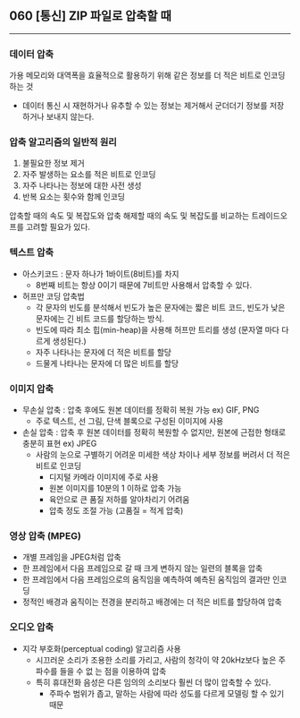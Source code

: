 ## 060 [통신] ZIP 파일로 압축할 때

---

### 데이터 압축
가용 메모리와 대역폭을 효율적으로 활용하기 위해 같은 정보를 더 적은 비트로 인코딩하는 것
- 데이터 통신 시 재현하거나 유추할 수 있는 정보는 제거해서 군더더기 정보를 저장하거나 보내지 않는다.

### 압축 알고리즘의 일반적 원리
1. 불필요한 정보 제거
2. 자주 발생하는 요소를 적은 비트로 인코딩
3. 자주 나타나는 정보에 대한 사전 생성
4. 반복 요소는 횟수와 함께 인코딩

압축할 때의 속도 및 복잡도와 압축 해제할 때의 속도 및 복잡도를 비교하는 트레이드오프를 고려할 필요가 있다.

### 텍스트 압축
- 아스키코드 : 문자 하나가 1바이트(8비트)를 차지
  - 8번째 비트는 항상 0이기 때문에 7비트만 사용해서 압축할 수 있다.
- 허프만 코딩 압축법
  - 각 문자의 빈도를 분석해서 빈도가 높은 문자에는 짧은 비트 코드, 빈도가 낮은 문자에는 긴 비트 코드를 할당하는 방식. 
  - 빈도에 따라 최소 힙(min-heap)을 사용해 허프만 트리를 생성 (문자열 마다 다르게 생성된다.)
  - 자주 나타나는 문자에 더 적은 비트를 할당
  - 드물게 나타나는 문자에 더 많은 비트를 할당

### 이미지 압축
- 무손실 압축 : 압축 후에도 원본 데이터를 정확히 복원 가능 ex) GIF, PNG
    - 주로 텍스트, 선 그림, 단색 블록으로 구성된 이미지에 사용
- 손실 압축 : 압축 후 원본 데이터를 정확히 복원할 수 없지만, 원본에 근접한 형태로 충분히 표현 ex) JPEG
  - 사람의 눈으로 구별하기 어려운 미세한 색상 차이나 세부 정보를 버려서 더 적은 비트로 인코딩
    - 디지털 카메라 이미지에 주로 사용
    - 원본 이미지를 10분의 1 이하로 압축 가능
    - 육안으로 큰 품질 저하를 알아차리기 어려움
    - 압축 정도 조절 가능 (고품질 = 적게 압축)

### 영상 압축 (MPEG)
- 개별 프레임을 JPEG처럼 압축
- 한 프레임에서 다음 프레임으로 갈 때 크게 변하지 않는 일련의 블록을 압축
- 한 프레임에서 다음 프레임으로의 움직임을 예측하여 예측된 움직임의 결과만 인코딩
- 정적인 배경과 움직이는 전경을 분리하고 배경에는 더 적은 비트를 할당하여 압축

### 오디오 압축
- 지각 부호화(perceptual coding) 알고리즘 사용
  - 시끄러운 소리가 조용한 소리를 가리고, 사람의 청각이 약 20kHz보다 높은 주파수를 들을 수 없 는 점을 이용하여 압축
  - 특히 휴대전화 음성은 다른 임의의 소리보다 훨씬 더 많이 압축할 수 있다.
    - 주파수 범위가 좁고, 말하는 사람에 따라 성도를 다르게 모델링 할 수 있기 때문